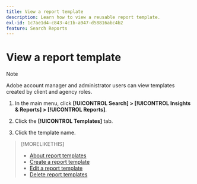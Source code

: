 ```yaml
---
title: View a report template
description: Learn how to view a reusable report template.
exl-id: 1c7ae1d4-c843-4c1b-a947-d58816abc4b2
feature: Search Reports
---
```

# View a report template

>[!NOTE]
>
>Adobe account manager and administrator users can view templates created by client and agency roles.

1. In the main menu, click **[!UICONTROL Search] > [!UICONTROL Insights & Reports] > [!UICONTROL Reports]**.

1. Click the **[!UICONTROL Templates]** tab.

1. Click the template name.

>[!MORELIKETHIS]
>
>* [About report templates](template-about.md)
>* [Create a report template](template-create.md)
>* [Edit a report template](template-edit.md)
>* [Delete report templates](template-delete.md)
